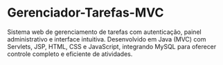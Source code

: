 # Gerenciador-Tarefas-MVC
Sistema web de gerenciamento de tarefas com autenticação, painel administrativo e interface intuitiva. Desenvolvido em Java (MVC) com Servlets, JSP, HTML, CSS e JavaScript, integrando MySQL para oferecer controle completo e eficiente de atividades.
